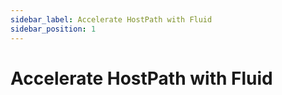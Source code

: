 ```yaml
---
sidebar_label: Accelerate HostPath with Fluid
sidebar_position: 1
---
```


# Accelerate HostPath with Fluid
